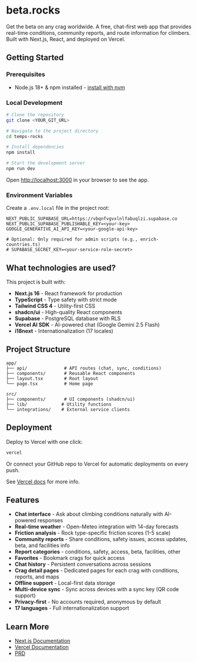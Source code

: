 # beta.rocks

Get the beta on any crag worldwide. A free, chat-first web app that provides real-time conditions, community reports, and route information for climbers. Built with Next.js, React, and deployed on Vercel.

## Getting Started

### Prerequisites

- Node.js 18+ & npm installed - [install with nvm](https://github.com/nvm-sh/nvm#installing-and-updating)

### Local Development

```sh
# Clone the repository
git clone <YOUR_GIT_URL>

# Navigate to the project directory
cd temps-rocks

# Install dependencies
npm install

# Start the development server
npm run dev
```

Open [http://localhost:3000](http://localhost:3000) in your browser to see the app.

### Environment Variables

Create a `.env.local` file in the project root:

```env
NEXT_PUBLIC_SUPABASE_URL=https://vbqnfvgvxlnlfabuqlzi.supabase.co
NEXT_PUBLIC_SUPABASE_PUBLISHABLE_KEY=<your-key>
GOOGLE_GENERATIVE_AI_API_KEY=<your-google-api-key>

# Optional: Only required for admin scripts (e.g., enrich-countries.ts)
# SUPABASE_SECRET_KEY=<your-service-role-secret>
```

## What technologies are used?

This project is built with:

- **Next.js 16** - React framework for production
- **TypeScript** - Type safety with strict mode
- **Tailwind CSS 4** - Utility-first CSS
- **shadcn/ui** - High-quality React components
- **Supabase** - PostgreSQL database with RLS
- **Vercel AI SDK** - AI-powered chat (Google Gemini 2.5 Flash)
- **i18next** - Internationalization (17 locales)

## Project Structure

```
app/
├── api/              # API routes (chat, sync, conditions)
├── components/       # Reusable React components
├── layout.tsx        # Root layout
└── page.tsx          # Home page

src/
├── components/       # UI components (shadcn/ui)
├── lib/             # Utility functions
└── integrations/    # External service clients
```

## Deployment

Deploy to Vercel with one click:

```sh
vercel
```

Or connect your GitHub repo to Vercel for automatic deployments on every push.

See [Vercel docs](https://vercel.com/docs) for more info.

## Features

- **Chat interface** - Ask about climbing conditions naturally with AI-powered responses
- **Real-time weather** - Open-Meteo integration with 14-day forecasts
- **Friction analysis** - Rock type-specific friction scores (1-5 scale)
- **Community reports** - Share conditions, safety issues, access updates, beta, and facilities info
- **Report categories** - conditions, safety, access, beta, facilities, other
- **Favorites** - Bookmark crags for quick access
- **Chat history** - Persistent conversations across sessions
- **Crag detail pages** - Dedicated pages for each crag with conditions, reports, and maps
- **Offline support** - Local-first data storage
- **Multi-device sync** - Sync across devices with a sync key (QR code support)
- **Privacy-first** - No accounts required, anonymous by default
- **17 languages** - Full internationalization support

## Learn More

- [Next.js Documentation](https://nextjs.org/docs)
- [Vercel Documentation](https://vercel.com/docs)
- [PRD](./docs/PRD.md)
